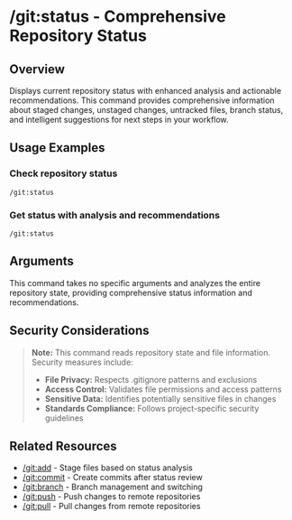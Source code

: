 # /git:status - Comprehensive Repository Status

## Overview

Displays current repository status with enhanced analysis and actionable recommendations. This command provides comprehensive information about staged changes, unstaged changes, untracked files, branch status, and intelligent suggestions for next steps in your workflow.

## Usage Examples

### Check repository status
```qwen
/git:status
```
### Get status with analysis and recommendations
```qwen
/git:status
```
## Arguments

This command takes no specific arguments and analyzes the entire repository state, providing comprehensive status information and recommendations.

## Security Considerations

> **Note:** This command reads repository state and file information. Security measures include:
> - **File Privacy:** Respects .gitignore patterns and exclusions
> - **Access Control:** Validates file permissions and access patterns
> - **Sensitive Data:** Identifies potentially sensitive files in changes
> - **Standards Compliance:** Follows project-specific security guidelines

## Related Resources

- [/git:add](add.md) - Stage files based on status analysis
- [/git:commit](commit.md) - Create commits after status review
- [/git:branch](branch.md) - Branch management and switching
- [/git:push](push.md) - Push changes to remote repositories
- [/git:pull](pull.md) - Pull changes from remote repositories